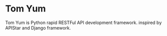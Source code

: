 # Tom Yum
Tom Yum is Python rapid RESTFul API development framework. inspired by APIStar and Django framework.
